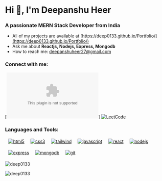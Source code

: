 # Hi 👋, I'm Deepanshu Heer

### A passionate MERN Stack Developer from India

- All of my projects are available at [https://deep0133.github.io/Portfolio/](https://deep0133.github.io/Portfolio/)
- Ask me about **Reactjs, Nodejs, Express, Mongodb**
- How to reach me: deepanshuheer27@gmail.com

### Connect with me:
[![Gmail](deepanshuheer27@gmail.com)]
[![LeetCode](https://img.shields.io/badge/leetcode-deep01-orange)](https://www.leetcode.com/deep01)

### Languages and Tools:

<div style="display:flex; flex-wrap: wrap; gap: 20px; margin:20px 10px">
  <a href="https://www.w3schools.com/html/" target="_blank" rel="noreferrer">
    <img src="https://img.shields.io/badge/HTML5-%23E34F26.svg?&style=for-the-badge&logo=html5&logoColor=white" alt="html5" />
  </a>
  <a href="https://www.w3schools.com/css/" target="_blank" rel="noreferrer">
    <img src="https://img.shields.io/badge/CSS3-%2343853D.svg?&style=for-the-badge&logo=css3&logoColor=white" alt="css3" />
  </a>
  <a href="https://tailwindcss.com/" target="_blank" rel="noreferrer">
    <img src="https://img.shields.io/badge/Tailwind CSS-%2338B2AC.svg?&style=for-the-badge&logo=tailwind-css&logoColor=white" alt="tailwind" />
  </a>
    <a href="https://developer.mozilla.org/en-US/docs/Web/JavaScript" target="_blank" rel="noreferrer">
    <img src="https://img.shields.io/badge/JavaScript-%23F7DF1E.svg?&style=for-the-badge&logo=javascript&logoColor=black" alt="javascript" />
  </a>

  <a href="https://reactjs.org/" target="_blank" rel="noreferrer">
    <img src="https://img.shields.io/badge/React-%2361DAFB.svg?&style=for-the-badge&logo=react&logoColor=black" alt="react" />

  </a>
  <a href="https://nodejs.org" target="_blank" rel="noreferrer">
    <img src="https://img.shields.io/badge/Node.js-%234ea94b.svg?&style=for-the-badge&logo=node.js&logoColor=white" alt="nodejs" />
  </a>
    <a href="https://expressjs.com" target="_blank" rel="noreferrer">
    <img src="https://img.shields.io/badge/Express-%23404d59.svg?&style=for-the-badge&logo=express&logoColor=white" alt="express" />
  </a>
  <a href="https://www.mongodb.com/" target="_blank" rel="noreferrer">
    <img src="https://img.shields.io/badge/MongoDB-%234ea94b.svg?&style=for-the-badge&logo=mongodb&logoColor=white" alt="mongodb" />
  </a>
    <a href="https://git-scm.com/" target="_blank" rel="noreferrer">
    <img src="https://img.shields.io/badge/Git-%23F05032.svg?&style=for-the-badge&logo=git&logoColor=white" alt="git" />
  </a>
</div>

<p><img align="center" src="https://github-readme-stats.vercel.app/api/top-langs?username=deep0133&show_icons=true&locale=en&layout=compact" alt="deep0133" /></p>

<p><img align="center" src="https://github-readme-streak-stats.herokuapp.com/?user=deep0133&" alt="deep0133" /></p>
